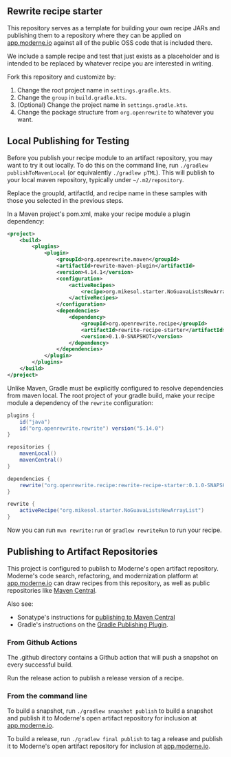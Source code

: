 ## Rewrite recipe starter

This repository serves as a template for building your own recipe JARs and publishing them to a repository where they can be applied on [app.moderne.io](https://app.moderne.io) against all of the public OSS code that is included there.

We include a sample recipe and test that just exists as a placeholder and is intended to be replaced by whatever recipe you are interested in writing.

Fork this repository and customize by:

1. Change the root project name in `settings.gradle.kts`.
2. Change the `group` in `build.gradle.kts`.
3. (Optional) Change the project name in `settings.gradle.kts`.
4. Change the package structure from `org.openrewrite` to whatever you want.

## Local Publishing for Testing

Before you publish your recipe module to an artifact repository, you may want to try it out locally.
To do this on the command line, run `./gradlew publishToMavenLocal` (or equivalently `./gradlew pTML`).
This will publish to your local maven repository, typically under `~/.m2/repository`.

Replace the groupId, artifactId, and recipe name in these samples with those you selected in the previous steps. 

In a Maven project's pom.xml, make your recipe module a plugin dependency:
```xml
<project>
    <build>
        <plugins>
            <plugin>
                <groupId>org.openrewrite.maven</groupId>
                <artifactId>rewrite-maven-plugin</artifactId>
                <version>4.14.1</version>
                <configuration>
                    <activeRecipes>
                        <recipe>org.mikesol.starter.NoGuavaListsNewArrayList</recipe>
                    </activeRecipes>
                </configuration>
                <dependencies>
                    <dependency>
                        <groupId>org.openrewrite.recipe</groupId>
                        <artifactId>rewrite-recipe-starter</artifactId>
                        <version>0.1.0-SNAPSHOT</version>
                    </dependency>
                </dependencies>
            </plugin>
        </plugins>
    </build>
</project>
```

Unlike Maven, Gradle must be explicitly configured to resolve dependencies from maven local.
The root project of your gradle build, make your recipe module a dependency of the `rewrite` configuration:

```groovy
plugins {
    id("java")
    id("org.openrewrite.rewrite") version("5.14.0")
}

repositories {
    mavenLocal()
    mavenCentral()
}

dependencies {
    rewrite("org.openrewrite.recipe:rewrite-recipe-starter:0.1.0-SNAPSHOT")
}

rewrite {
    activeRecipe("org.mikesol.starter.NoGuavaListsNewArrayList")
}
```

Now you can run `mvn rewrite:run` or `gradlew rewriteRun` to run your recipe.

## Publishing to Artifact Repositories

This project is configured to publish to Moderne's open artifact repository.
Moderne's code search, refactoring, and modernization platform at [app.moderne.io](https://app.moderne.io) can draw recipes from this repository, as well as public repositories like [Maven Central](https://search.maven.org/).

Also see:

* Sonatype's instructions for [publishing to Maven Central](https://maven.apache.org/repository/guide-central-repository-upload.html) 
* Gradle's instructions on the [Gradle Publishing Plugin](https://docs.gradle.org/current/userguide/publishing_maven.html).

### From Github Actions

The .github directory contains a Github action that will push a snapshot on every successful build.

Run the release action to publish a release version of a recipe.

### From the command line

To build a snapshot, run `./gradlew snapshot publish` to build a snapshot and publish it to Moderne's open artifact repository for inclusion at [app.moderne.io](https://app.moderne.io).

To build a release, run `./gradlew final publish` to tag a release and publish it to Moderne's open artifact repository for inclusion at [app.moderne.io](https://app.moderne.io).
